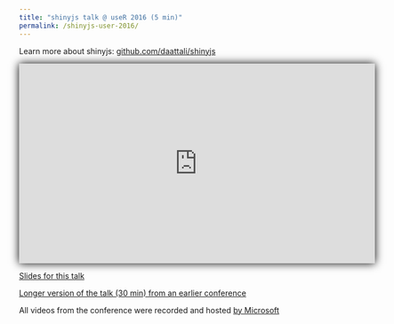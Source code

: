 ```yaml
---
title: "shinyjs talk @ useR 2016 (5 min)"
permalink: /shinyjs-user-2016/
---
```


<style>
#youtube-vid iframe { box-shadow: 0 0 15px black; }
</style>

Learn more about shinyjs: [github.com/daattali/shinyjs](https://github.com/daattali/shinyjs#readme)

<div id="youtube-vid">
<iframe width="640" height="360" src="https://www.youtube.com/embed/FYPd5W75HPE" frameborder="0" allowfullscreen></iframe>
</div>

[Slides for this talk](http://bit.ly/shinyjs-slides-useR2016)

[Longer version of the talk (30 min) from an earlier conference](/shinyjs-shinydevcon-2016/)

All videos from the conference were recorded and hosted [by Microsoft](https://channel9.msdn.com/Events/useR-international-R-User-conference/useR2016/)

